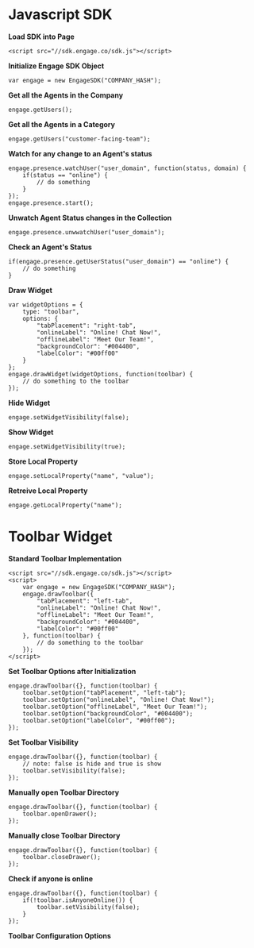 Javascript SDK
======

**Load SDK into Page**
```
<script src="//sdk.engage.co/sdk.js"></script>
```

**Initialize Engage SDK Object**
```
var engage = new EngageSDK("COMPANY_HASH");
```

**Get all the Agents in the Company**
```
engage.getUsers();
```

**Get all the Agents in a Category**
```
engage.getUsers("customer-facing-team");
```

**Watch for any change to an Agent's status**
```
engage.presence.watchUser("user_domain", function(status, domain) {
	if(status == "online") {
		// do something
	}
});
engage.presence.start();
```

**Unwatch Agent Status changes in the Collection**
```
engage.presence.unwwatchUser("user_domain");
```

**Check an Agent's Status**
```
if(engage.presence.getUserStatus("user_domain") == "online") {
	// do something
}
```
**Draw Widget**
```
var widgetOptions = {
	type: "toolbar",
	options: {
		"tabPlacement": "right-tab",
		"onlineLabel": "Online! Chat Now!",
		"offlineLabel": "Meet Our Team!",
		"backgroundColor": "#004400",
		"labelColor": "#00ff00"
	}
};
engage.drawWidget(widgetOptions, function(toolbar) {
	// do something to the toolbar
});
```
**Hide Widget**
```
engage.setWidgetVisibility(false);
```
**Show Widget**
```
engage.setWidgetVisibility(true);
```
**Store Local Property**
```
engage.setLocalProperty("name", "value");
```
**Retreive Local Property**
```
engage.getLocalProperty("name");
```


Toolbar Widget
======
**Standard Toolbar Implementation**
```
<script src="//sdk.engage.co/sdk.js"></script>
<script>
	var engage = new EngageSDK("COMPANY_HASH");
	engage.drawToolbar({
		"tabPlacement": "left-tab",
		"onlineLabel": "Online! Chat Now!",
		"offlineLabel": "Meet Our Team!",
		"backgroundColor": "#004400",
		"labelColor": "#00ff00"
	}, function(toolbar) {
		// do something to the toolbar
	});
</script>
```

**Set Toolbar Options after Initialization**
```
engage.drawToolbar({}, function(toolbar) {
	toolbar.setOption("tabPlacement", "left-tab");
	toolbar.setOption("onlineLabel", "Online! Chat Now!");
	toolbar.setOption("offlineLabel", "Meet Our Team!");
	toolbar.setOption("backgroundColor", "#004400");
	toolbar.setOption("labelColor", "#00ff00");
});
```

**Set Toolbar Visibility**
```
engage.drawToolbar({}, function(toolbar) {
	// note: false is hide and true is show
	toolbar.setVisibility(false);
});
```

**Manually open Toolbar Directory**
```
engage.drawToolbar({}, function(toolbar) {
	toolbar.openDrawer();
});
```

**Manually close Toolbar Directory**
```
engage.drawToolbar({}, function(toolbar) {
	toolbar.closeDrawer();
});
```

**Check if anyone is online**
```
engage.drawToolbar({}, function(toolbar) {
	if(!toolbar.isAnyoneOnline()) {
		toolbar.setVisibility(false);
	}
});
```

**Toolbar Configuration Options**

